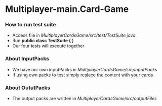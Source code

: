 # Multiplayer-main.Card-Game
### How to run test suite
- Access file in *MultiplayerCardsGame/src/test/TestSuite.java*
- Run **public class TestSuite { }**
- Our four tests will execute together

### About InputPacks
- We have our own inputPacks in *MultiplayerCardsGame/src/inputPacks*
- If using own packs to test simply replace the content with your cards

### About OututPacks
- The output packs are written in *MultiplayerCardsGame/src/outputFiles*
